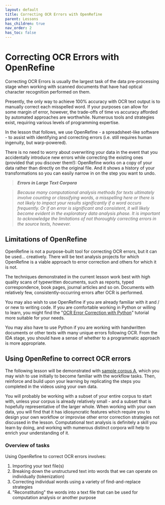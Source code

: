 ```yaml
---
layout: default
title: Correcting OCR Errors with OpenRefine
parent: Lessons
has_children: true
nav_order: 2
has_toc: false
---
```


# Correcting OCR Errors with OpenRefine

Correcting OCR Errors is usually the largest task of the data pre-processing stage when working with scanned documents that have had optical character recognition performed on them.

Presently, the only way to achieve 100% accuracy with OCR text output is to manually correct each misspelled word. If your purposes can allow for some margin of error, however, the trade-offs of time vs accuracy afforded by automated approaches are worthwhile. Numerous tools and strategies exist, requiring various levels of programming expertise. 

In the lesson that follows, we use OpenRefine - a spreadsheet-like software - to assist with identifying and correcting errors (i.e. still requires human ingenuity, but warp-powered).

There is no need to worry about overwriting your data in the event that you accidentally introduce new errors while correcting the existing ones (provided that you discover them!): OpenRefine works on a copy of your data rather than directly on the original file. And it shows a history of your transformations so you can easily narrow in on the step you want to undo.  

> ***Errors in Large Text Corpora***

> *Because many computational analysis methods for texts ultimately involve counting or classifying words, a misspelling here or there is not likely to impact your results significantly if a word occurs frequently. Or if an error is significant and consistent, it will likely become evident in the exploratory data analysis phase. It is important to acknowledge the limitations of not thoroughly correcting errors in the source texts, however.*

## Limitations of OpenRefine

OpenRefine is not a purpose-built tool for correcting OCR errors, but it can be used... creatively. There will be text analysis projects for which OpenRefine is a viable approach to error correction and others for which it is not.

The techniques demonstrated in the current lesson work best with high quality scans of typewritten documents, such as reports, typed correspondence, book pages, journal articles and so on. Documents with relatively few, consistently-occurring errors after OCR is performed. 

You may also wish to use OpenRefine if you are already familiar with it and / or new to writing code. If you are comfortable working in Python or willing to learn, you might find the "[OCR Error Correction with Python](advanced-correction.html)" tutorial more suitable for your needs. 

You may also have to use Python if you are working with handwritten documents or other texts with many unique errors following OCR. From the IDA stage, you should have a sense of whether to a programmatic approach is more appropriate.

## Using OpenRefine to correct OCR errors

The following lesson will be demonstrated with [sample corpus A](../preparation#1-get-the-data-sample-corpus-a), which you may wish to use initially to become familiar with the workflow tasks. Then, reinforce and build upon your learning by replicating the steps you completed in the videos using your own data.

You will probably be working with a subset of your entire corpus to start with, unless your corpus is already relatively small - and a subset that is hopefully representative of the larger whole. When working with your own data, you will find that it has idiosyncratic features which require you to design your own workflow or improvise other error correction strategies not discussed in the lesson. Computational text analysis is definitely a skill you learn by doing, and working with numerous distinct corpora will help to enrich your understanding of it.

### Overview of tasks

Using OpenRefine to correct OCR errors involves:
1. Importing your text file(s)
2. Breaking down the unstructured text into words that we can operate on individually (tokenization) 
3. Correcting individual words using a variety of find-and-replace strategies
4. "Reconstituting" the words into a text file that can be used for computation analysis or another purpose

